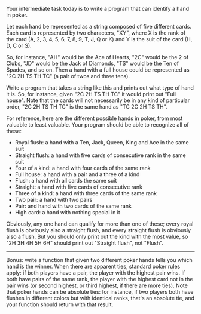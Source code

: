 

Your intermediate task today is to write a program that can identify a hand in poker.

Let each hand be represented as a string composed of five different cards. Each card is represented by two characters, "XY", where X is the rank of the card (A, 2, 3, 4, 5, 6, 7, 8, 9, T, J, Q or K) and Y is the suit of the card (H, D, C or S).

So, for instance, "AH" would be the Ace of Hearts, "2C" would be the 2 of Clubs, "JD" would be the Jack of Diamonds, "TS" would be the Ten of Spades, and so on. Then a hand with a full house could be represented as "2C 2H TS TH TC" (a pair of twos and three tens).

Write a program that takes a string like this and prints out what type of hand it is. So, for instance, given "2C 2H TS TH TC" it would print out "Full house". Note that the cards will not necessarily be in any kind of particular order, "2C 2H TS TH TC" is the same hand as "TC 2C 2H TS TH".

For reference, here are the different possible hands in poker, from most valuable to least valuable. Your program should be able to recognize all of these:

- Royal flush: a hand with a Ten, Jack, Queen, King and Ace in the same suit
- Straight flush: a hand with five cards of consecutive rank in the same suit
- Four of a kind: a hand with four cards of the same rank
- Full house: a hand with a pair and a three of a kind
- Flush: a hand with all cards the same suit
- Straight: a hand with five cards of consecutive rank
- Three of a kind: a hand with three cards of the same rank
- Two pair: a hand with two pairs
- Pair: and hand with two cards of the same rank
- High card: a hand with nothing special in it

Obviously, any one hand can qualify for more than one of these; every royal flush is obviously also a straight flush, and every straight flush is obviously also a flush. But you should only print out the kind with the most value, so "2H 3H 4H 5H 6H" should print out "Straight flush", not "Flush".

* * *

Bonus: write a function that given two different poker hands tells you which hand is the winner. When there are apparent ties, standard poker rules apply: if both players have a pair, the player with the highest pair wins. If both have pairs of the same rank, the player with the highest card not in the pair wins (or second highest, or third highest, if there are more ties). Note that poker hands can be absolute ties: for instance, if two players both have flushes in different colors but with identical ranks, that's an absolute tie, and your function should return with that result.


